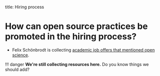 title: Hiring process

# How can open source practices be promoted in the hiring process?

* Felix Schönbrodt is collecting [academic job offers that mentioned open science](https://osf.io/7jbnt/).

!!! danger
    **We're still collecting resources here.** Do you know things we should add?
